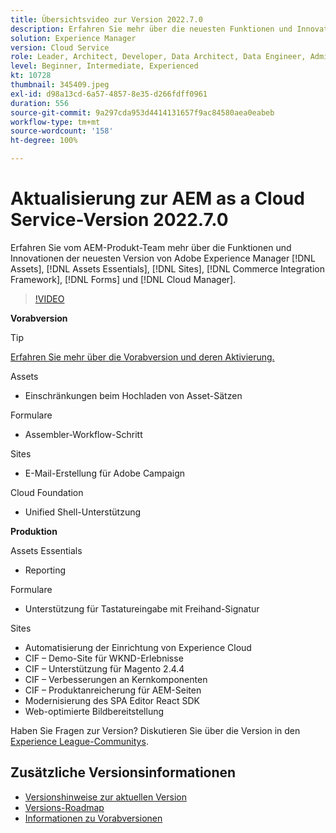 ```yaml
---
title: Übersichtsvideo zur Version 2022.7.0
description: Erfahren Sie mehr über die neuesten Funktionen und Innovationen in der Version 2022.7.0 von Adobe Experience Manager  [!DNL Assets Essentials], [!DNL Sites], [!DNL Screens], [!DNL Forms]  und  [!DNL Cloud Foundation].
solution: Experience Manager
version: Cloud Service
role: Leader, Architect, Developer, Data Architect, Data Engineer, Admin, User
level: Beginner, Intermediate, Experienced
kt: 10728
thumbnail: 345409.jpeg
exl-id: d98a13cd-6a57-4857-8e35-d266fdff0961
duration: 556
source-git-commit: 9a297cda953d4414131657f9ac84580aea0eabeb
workflow-type: tm+mt
source-wordcount: '158'
ht-degree: 100%

---
```


# Aktualisierung zur AEM as a Cloud Service-Version 2022.7.0

Erfahren Sie vom AEM-Produkt-Team mehr über die Funktionen und Innovationen der neuesten Version von Adobe Experience Manager [!DNL Assets], [!DNL Assets Essentials], [!DNL Sites], [!DNL Commerce Integration Framework], [!DNL Forms] und [!DNL Cloud Manager].

>[!VIDEO](https://video.tv.adobe.com/v/345409/?quality=12&learn=on)

**Vorabversion**

>[!TIP]
>
>[Erfahren Sie mehr über die Vorabversion und deren Aktivierung.](https://experienceleague.adobe.com/docs/experience-manager-cloud-service/content/release-notes/prerelease.html?lang=de)

Assets

* Einschränkungen beim Hochladen von Asset-Sätzen

Formulare

* Assembler-Workflow-Schritt

Sites

* E-Mail-Erstellung für Adobe Campaign

Cloud Foundation

* Unified Shell-Unterstützung

**Produktion**

Assets Essentials

* Reporting

Formulare

* Unterstützung für Tastatureingabe mit Freihand-Signatur

Sites

* Automatisierung der Einrichtung von Experience Cloud
* CIF – Demo-Site für WKND-Erlebnisse
* CIF – Unterstützung für Magento 2.4.4
* CIF – Verbesserungen an Kernkomponenten
* CIF – Produktanreicherung für AEM-Seiten
* Modernisierung des SPA Editor React SDK
* Web-optimierte Bildbereitstellung

Haben Sie Fragen zur Version?  Diskutieren Sie über die Version in den [Experience League-Communitys](https://adobe.ly/3paYDAo).

## Zusätzliche Versionsinformationen

* [Versionshinweise zur aktuellen Version](https://experienceleague.adobe.com/docs/experience-manager-cloud-service/content/release-notes/home.html?lang=de)
* [Versions-Roadmap](https://experienceleague.adobe.com/docs/experience-manager-release-information/aem-release-updates/update-releases-roadmap.html?lang=de)
* [Informationen zu Vorabversionen](https://experienceleague.adobe.com/docs/experience-manager-cloud-service/content/release-notes/prerelease.html?lang=de)
